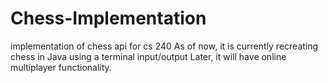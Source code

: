 # Chess-Implementation
implementation of chess api for cs 240
As of now, it is currently recreating chess in Java using a terminal input/output
Later, it will have online multiplayer functionality.
